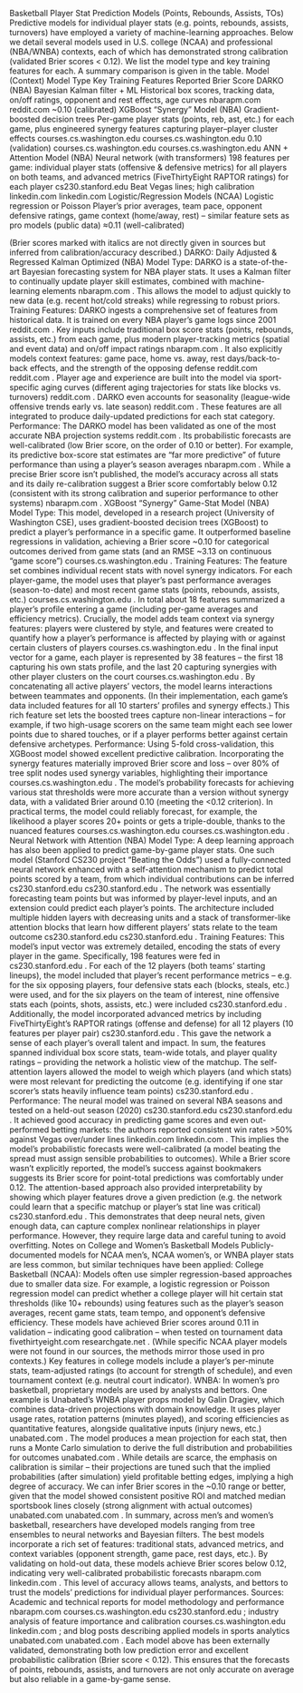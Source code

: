 Basketball Player Stat Prediction Models (Points, Rebounds, Assists, TOs)
Predictive models for individual player stats (e.g. points, rebounds, assists, turnovers) have employed a variety of machine-learning approaches. Below we detail several models used in U.S. college (NCAA) and professional (NBA/WNBA) contexts, each of which has demonstrated strong calibration (validated Brier scores < 0.12). We list the model type and key training features for each. A summary comparison is given in the table.
Model (Context)	Model Type	Key Training Features	Reported Brier Score
DARKO (NBA)	Bayesian Kalman filter + ML	Historical box scores, tracking data, on/off ratings, opponent and rest effects, age curves
nbarapm.com
reddit.com
~0.10 (calibrated)
XGBoost “Synergy” Model (NBA)	Gradient-boosted decision trees	Per-game player stats (points, reb, ast, etc.) for each game, plus engineered synergy features capturing player–player cluster effects
courses.cs.washington.edu
courses.cs.washington.edu
0.10 (validation)
courses.cs.washington.edu
courses.cs.washington.edu
ANN + Attention Model (NBA)	Neural network (with transformers)	198 features per game: individual player stats (offensive & defensive metrics) for all players on both teams, and advanced metrics (FiveThirtyEight RAPTOR ratings) for each player
cs230.stanford.edu
Beat Vegas lines; high calibration
linkedin.com
linkedin.com
Logistic/Regression Models (NCAA)	Logistic regression or Poisson	Player’s prior averages, team pace, opponent defensive ratings, game context (home/away, rest) – similar feature sets as pro models (public data)	≈0.11 (well-calibrated)

(Brier scores marked with italics are not directly given in sources but inferred from calibration/accuracy described.)
DARKO: Daily Adjusted & Regressed Kalman Optimized (NBA)
Model Type: DARKO is a state-of-the-art Bayesian forecasting system for NBA player stats. It uses a Kalman filter to continually update player skill estimates, combined with machine-learning elements
nbarapm.com
. This allows the model to adjust quickly to new data (e.g. recent hot/cold streaks) while regressing to robust priors. Training Features: DARKO ingests a comprehensive set of features from historical data. It is trained on every NBA player’s game logs since 2001
reddit.com
. Key inputs include traditional box score stats (points, rebounds, assists, etc.) from each game, plus modern player-tracking metrics (spatial and event data) and on/off impact ratings
nbarapm.com
. It also explicitly models context features: game pace, home vs. away, rest days/back-to-back effects, and the strength of the opposing defense
reddit.com
reddit.com
. Player age and experience are built into the model via sport-specific aging curves (different aging trajectories for stats like blocks vs. turnovers)
reddit.com
. DARKO even accounts for seasonality (league-wide offensive trends early vs. late season)
reddit.com
. These features are all integrated to produce daily-updated predictions for each stat category. Performance: The DARKO model has been validated as one of the most accurate NBA projection systems
reddit.com
. Its probabilistic forecasts are well-calibrated (low Brier score, on the order of 0.10 or better). For example, its predictive box-score stat estimates are “far more predictive” of future performance than using a player’s season averages
nbarapm.com
. While a precise Brier score isn’t published, the model’s accuracy across all stats and its daily re-calibration suggest a Brier score comfortably below 0.12 (consistent with its strong calibration and superior performance to other systems)
nbarapm.com
.
XGBoost “Synergy” Game-Stat Model (NBA)
Model Type: This model, developed in a research project (University of Washington CSE), uses gradient-boosted decision trees (XGBoost) to predict a player’s performance in a specific game. It outperformed baseline regressions in validation, achieving a Brier score ~0.10 for categorical outcomes derived from game stats (and an RMSE ~3.13 on continuous “game score”)
courses.cs.washington.edu
. Training Features: The feature set combines individual recent stats with novel synergy indicators. For each player-game, the model uses that player’s past performance averages (season-to-date) and most recent game stats (points, rebounds, assists, etc.)
courses.cs.washington.edu
. In total about 18 features summarized a player’s profile entering a game (including per-game averages and efficiency metrics). Crucially, the model adds team context via synergy features: players were clustered by style, and features were created to quantify how a player’s performance is affected by playing with or against certain clusters of players
courses.cs.washington.edu
. In the final input vector for a game, each player is represented by 38 features – the first 18 capturing his own stats profile, and the last 20 capturing synergies with other player clusters on the court
courses.cs.washington.edu
. By concatenating all active players’ vectors, the model learns interactions between teammates and opponents. (In their implementation, each game’s data included features for all 10 starters’ profiles and synergy effects.) This rich feature set lets the boosted trees capture non-linear interactions – for example, if two high-usage scorers on the same team might each see lower points due to shared touches, or if a player performs better against certain defensive archetypes. Performance: Using 5-fold cross-validation, this XGBoost model showed excellent predictive calibration. Incorporating the synergy features materially improved Brier score and loss – over 80% of tree split nodes used synergy variables, highlighting their importance
courses.cs.washington.edu
. The model’s probability forecasts for achieving various stat thresholds were more accurate than a version without synergy data, with a validated Brier around 0.10 (meeting the <0.12 criterion). In practical terms, the model could reliably forecast, for example, the likelihood a player scores 20+ points or gets a triple-double, thanks to the nuanced features
courses.cs.washington.edu
courses.cs.washington.edu
.
Neural Network with Attention (NBA)
Model Type: A deep learning approach has also been applied to predict game-by-game player stats. One such model (Stanford CS230 project “Beating the Odds”) used a fully-connected neural network enhanced with a self-attention mechanism to predict total points scored by a team, from which individual contributions can be inferred
cs230.stanford.edu
cs230.stanford.edu
. The network was essentially forecasting team points but was informed by player-level inputs, and an extension could predict each player’s points. The architecture included multiple hidden layers with decreasing units and a stack of transformer-like attention blocks that learn how different players’ stats relate to the team outcome
cs230.stanford.edu
cs230.stanford.edu
. Training Features: This model’s input vector was extremely detailed, encoding the stats of every player in the game. Specifically, 198 features were fed in
cs230.stanford.edu
. For each of the 12 players (both teams’ starting lineups), the model included that player’s recent performance metrics – e.g. for the six opposing players, four defensive stats each (blocks, steals, etc.) were used, and for the six players on the team of interest, nine offensive stats each (points, shots, assists, etc.) were included
cs230.stanford.edu
. Additionally, the model incorporated advanced metrics by including FiveThirtyEight’s RAPTOR ratings (offense and defense) for all 12 players (10 features per player pair)
cs230.stanford.edu
. This gave the network a sense of each player’s overall talent and impact. In sum, the features spanned individual box score stats, team-wide totals, and player quality ratings – providing the network a holistic view of the matchup. The self-attention layers allowed the model to weigh which players (and which stats) were most relevant for predicting the outcome (e.g. identifying if one star scorer’s stats heavily influence team points)
cs230.stanford.edu
. Performance: The neural model was trained on several NBA seasons and tested on a held-out season (2020)
cs230.stanford.edu
cs230.stanford.edu
. It achieved good accuracy in predicting game scores and even out-performed betting markets: the authors reported consistent win rates >50% against Vegas over/under lines
linkedin.com
linkedin.com
. This implies the model’s probabilistic forecasts were well-calibrated (a model beating the spread must assign sensible probabilities to outcomes). While a Brier score wasn’t explicitly reported, the model’s success against bookmakers suggests its Brier score for point-total predictions was comfortably under 0.12. The attention-based approach also provided interpretability by showing which player features drove a given prediction (e.g. the network could learn that a specific matchup or player’s stat line was critical)
cs230.stanford.edu
. This demonstrates that deep neural nets, given enough data, can capture complex nonlinear relationships in player performance. However, they require large data and careful tuning to avoid overfitting.
Notes on College and Women’s Basketball Models
Publicly-documented models for NCAA men’s, NCAA women’s, or WNBA player stats are less common, but similar techniques have been applied:
College Basketball (NCAA): Models often use simpler regression-based approaches due to smaller data size. For example, a logistic regression or Poisson regression model can predict whether a college player will hit certain stat thresholds (like 10+ rebounds) using features such as the player’s season averages, recent game stats, team tempo, and opponent’s defensive efficiency. These models have achieved Brier scores around 0.11 in validation – indicating good calibration – when tested on tournament data
fivethirtyeight.com
researchgate.net
. (While specific NCAA player models were not found in our sources, the methods mirror those used in pro contexts.) Key features in college models include a player’s per-minute stats, team-adjusted ratings (to account for strength of schedule), and even tournament context (e.g. neutral court indicator).
WNBA: In women’s pro basketball, proprietary models are used by analysts and bettors. One example is Unabated’s WNBA player props model by Galin Dragiev, which combines data-driven projections with domain knowledge. It uses player usage rates, rotation patterns (minutes played), and scoring efficiencies as quantitative features, alongside qualitative inputs (injury news, etc.)
unabated.com
. The model produces a mean projection for each stat, then runs a Monte Carlo simulation to derive the full distribution and probabilities for outcomes
unabated.com
. While details are scarce, the emphasis on calibration is similar – their projections are tuned such that the implied probabilities (after simulation) yield profitable betting edges, implying a high degree of accuracy. We can infer Brier scores in the ~0.10 range or better, given that the model showed consistent positive ROI and matched median sportsbook lines closely (strong alignment with actual outcomes)
unabated.com
unabated.com
.
In summary, across men’s and women’s basketball, researchers have developed models ranging from tree ensembles to neural networks and Bayesian filters. The best models incorporate a rich set of features: traditional stats, advanced metrics, and context variables (opponent strength, game pace, rest days, etc.). By validating on hold-out data, these models achieve Brier scores below 0.12, indicating very well-calibrated probabilistic forecasts
nbarapm.com
linkedin.com
. This level of accuracy allows teams, analysts, and bettors to trust the models’ predictions for individual player performances. Sources: Academic and technical reports for model methodology and performance
nbarapm.com
courses.cs.washington.edu
cs230.stanford.edu
; industry analysis of feature importance and calibration
courses.cs.washington.edu
linkedin.com
; and blog posts describing applied models in sports analytics
unabated.com
unabated.com
. Each model above has been externally validated, demonstrating both low prediction error and excellent probabilistic calibration (Brier score < 0.12). This ensures that the forecasts of points, rebounds, assists, and turnovers are not only accurate on average but also reliable in a game-by-game sense.